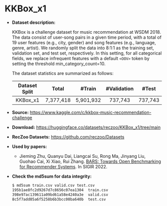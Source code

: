 # KKBox_x1

+ **Dataset description:**
  
  KKBox is a challenge dataset for music recommendation at WSDM 2018. The data consist of user-song pairs in a given time period, with a total of 19 user features (e.g., city, gender) and song features (e.g., language, genre, artist). We randomly split the data into 8:1:1 as the training set, validation set, and test set, respectively. In this setting, for all categorical fields, we replace infrequent features with a default ``<OOV>`` token by setting the threshold min_category_count=10.

  The dataset statistics are summarized as follows:

  | Dataset Split  | Total | #Train | #Validation | #Test | 
  | :--------: | :-----: |:-----: | :----------: | :----: | 
  | KKBox_x1 |  7,377,418   | 5,901,932  |  737,743    | 737,743    |

+ **Source:** https://www.kaggle.com/c/kkbox-music-recommendation-challenge
+ **Download:** https://huggingface.co/datasets/reczoo/KKBox_x1/tree/main
+ **RecZoo Datasets:** https://github.com/reczoo/Datasets

+ **Used by papers:** 
  - Jieming Zhu, Quanyu Dai, Liangcai Su, Rong Ma, Jinyang Liu, Guohao Cai, Xi Xiao, Rui Zhang. [BARS: Towards Open Benchmarking for Recommender Systems](https://arxiv.org/abs/2205.09626). In SIGIR 2022.

+ **Check the md5sum for data integrity:**
  ```bash
  $ md5sum train.csv valid.csv test.csv
  195b1ae8fc2d9267d7c8656c07ea1304  train.csv
  398e97ac139611a09bd61a58e4240a3e  valid.csv
  8c5f7add05a6f5258b6b3bcc00ba640b  test.csv
  ```
